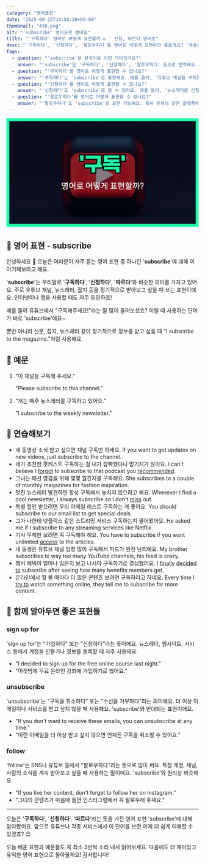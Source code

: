 ```yaml
---
category: "영어표현"
date: "2025-09-25T18:58:30+09:00"
thumbnail: "438.png"
alt: "'subscribe' 영어표현 썸네일"
title: "'구독하다' 영어로 어떻게 표현할까 ✉️ - 신청, 따르다 영어로"
desc: "'구독하다', '신청하다', '팔로우하다'를 영어로 어떻게 표현하면 좋을까요? '유튜브 채널을 구독했어요.', '뉴스레터를 신청하고 싶어요.', '그 사람 인스타그램을 팔로우했어요.' 등을 영어로 표현하는 법을 배워봅시다. 다양한 예문을 통해서 연습하고 본인의 표현으로 만들어 보세요."
faqs: 
  - question: "'subscribe'은 한국어로 어떤 의미인가요?"
    answer: "'subscribe'은 '구독하다', '신청하다', '팔로우하다' 등으로 번역돼요. 주로 관심 있는 콘텐츠나 서비스를 꾸준히 받아보고 싶을 때 쓰는 표현이에요."
  - question: "'구독하다'를 영어로 어떻게 표현할 수 있나요?"
    answer: "'구독하다'는 'subscribe'로 표현해요. 예를 들어, '유튜브 채널을 구독했어요.'는 'I subscribed to a YouTube channel.'이라고 해요."
  - question: "'신청하다'를 영어로 어떻게 표현할 수 있나요?"
    answer: "'신청하다'도 'subscribe'로 쓸 수 있어요. 예를 들어, '뉴스레터를 신청하고 싶어요.'는 'I want to subscribe to the newsletter.'라고 말해요."
  - question: "'팔로우하다'를 영어로 어떻게 표현할 수 있나요?"
    answer: "'팔로우하다'도 'subscribe'로 표현 가능해요. 특히 유튜브 같은 플랫폼에서는 '구독', 즉 'subscribe'가 '팔로우'의 의미로도 쓰여요. 예를 들어, '그 사람 인스타그램을 팔로우했어요.'는 'I subscribed to their Instagram.'이라고도 말할 수 있지만, Instagram에서는 주로 'follow'를 써요."
---
```


!['subscribe' 영어표현](./438.png)

## 🌟 영어 표현 - subscribe

안녕하세요 👋 오늘은 여러분이 자주 듣는 영어 표현 중 하나인 '**subscribe**'에 대해 이야기해보려고 해요.

'**subscribe**'는 우리말로 '**구독하다**', '**신청하다**', '**따르다**'와 비슷한 의미를 가지고 있어요. 주로 유튜브 채널, 뉴스레터, 잡지 등을 정기적으로 받아보고 싶을 때 쓰는 표현이에요. 인터넷이나 앱을 사용할 때도 자주 등장하죠!

예를 들어 유튜브에서 "구독해주세요!"라는 말 많이 들어보셨죠? 이럴 때 사용하는 단어가 바로 'subscribe'예요~

뿐만 아니라 신문, 잡지, 뉴스레터 같이 정기적으로 정보를 받고 싶을 때 "I subscribe to the magazine."처럼 사용해요.

## 📖 예문

1. "이 채널을 구독해 주세요."

   "Please subscribe to this channel."

2. "저는 매주 뉴스레터를 구독하고 있어요."

   "I subscribe to the weekly newsletter."



## 💬 연습해보기

<ul data-interactive-list>

  <li data-interactive-item>
    <span data-toggler>새 동영상 소식 받고 싶으면 채널 구독만 하세요.</span>
    <span data-answer>If you want to get updates on new videos, just subscribe to the channel.</span>
  </li>

  <li data-interactive-item>
    <span data-toggler>네가 추천한 팟캐스트 구독하는 걸 내가 깜빡했다니 믿기지가 않아요.</span>
    <span data-answer>I can't believe I <a href="/blog/in-english/023.forget/">forgot</a> to subscribe to that podcast you <a href="/blog/in-english/308.recommend/">recommended</a>.</span>
  </li>

  <li data-interactive-item>
    <span data-toggler>그녀는 패션 영감을 위해 몇몇 월간지를 구독해요.</span>
    <span data-answer>She subscribes to a couple of monthly magazines for fashion inspiration.</span>
  </li>

  <li data-interactive-item>
    <span data-toggler>멋진 뉴스레터 발견하면 항상 구독해서 놓치지 않으려고 해요.</span>
    <span data-answer>Whenever I find a cool newsletter, I always subscribe so I don't <a href="/blog/in-english/339.miss/">miss</a> out.</span>
  </li>

  <li data-interactive-item>
    <span data-toggler>특별 할인 받으려면 우리 이메일 리스트 구독하는 게 좋아요.</span>
    <span data-answer>You should subscribe to our email list to get special deals.</span>
  </li>

  <li data-interactive-item>
    <span data-toggler>그가 나한테 넷플릭스 같은 스트리밍 서비스 구독하는지 물어봤어요.</span>
    <span data-answer>He asked me if I subscribe to any streaming services like Netflix.</span>
  </li>

  <li data-interactive-item>
    <span data-toggler>기사 무제한 보려면 꼭 구독해야 해요.</span>
    <span data-answer>You have to subscribe if you want unlimited <a href="/blog/vocab-1/041.access/">access</a> to the articles.</span>
  </li>

  <li data-interactive-item>
    <span data-toggler>내 동생은 유튜브 채널 엄청 많이 구독해서 피드가 완전 난리예요.</span>
    <span data-answer>My brother subscribes to way too many YouTube channels, his feed is crazy.</span>
  </li>

  <li data-interactive-item>
    <span data-toggler>멤버 혜택이 얼마나 많은지 보고 나서야 구독하기로 결심했어요.</span>
    <span data-answer>I <a href="/blog/in-english/182.finally/">finally</a> <a href="/blog/in-english/062.decide-to/">decided to</a> subscribe after seeing how many benefits members get.</span>
  </li>

  <li data-interactive-item>
    <span data-toggler>온라인에서 뭘 볼 때마다 더 많은 콘텐츠 보려면 구독하라고 하네요.</span>
    <span data-answer>Every time I <a href="/blog/in-english/117.try-to/">try to</a> watch something online, they tell me to subscribe for more content.</span>
  </li>

</ul>

## 🤝 함께 알아두면 좋은 표현들

### sign up for

'sign up for'는 "가입하다" 또는 "신청하다"라는 뜻이에요. 뉴스레터, 웹사이트, 서비스 등에서 계정을 만들거나 정보를 등록할 때 자주 사용돼요.

- "I decided to sign up for the free online course last night."
- "어젯밤에 무료 온라인 강좌에 가입하기로 했어요."

### unsubscribe

'unsubscribe'는 "구독을 취소하다" 또는 "수신을 거부하다"라는 의미예요. 더 이상 이메일이나 서비스를 받고 싶지 않을 때 사용해요. 'subscribe'와 반대되는 표현이에요.

- "If you don't want to receive these emails, you can unsubscribe at any time."
- "이런 이메일을 더 이상 받고 싶지 않으면 언제든 구독을 취소할 수 있어요."

### follow

'follow'는 SNS나 유튜브 등에서 "팔로우하다"라는 뜻으로 많이 써요. 특정 계정, 채널, 사람의 소식을 계속 받아보고 싶을 때 사용하는 말이에요. 'subscribe'와 원리상 비슷해요.

- "If you like her content, don't forget to follow her on Instagram."
- "그녀의 콘텐츠가 마음에 들면 인스타그램에서 꼭 팔로우해 주세요."

---

오늘은 '**구독하다**', '**신청하다**', '**따르다**'라는 뜻을 가진 영어 표현 'subscribe'에 대해 알아봤어요. 앞으로 유튜브나 각종 서비스에서 이 단어를 보면 이제 더 쉽게 이해할 수 있겠죠? 😊

오늘 배운 표현과 예문들도 꼭 최소 3번씩 소리 내서 읽어보세요. 다음에도 더 재미있고 유익한 영어 표현으로 돌아올게요! 감사합니다!

